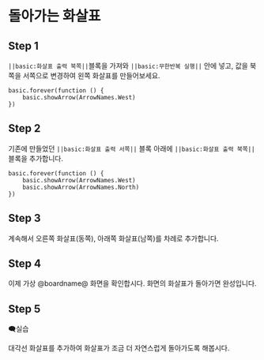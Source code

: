 # 돌아가는 화살표

## Step 1

``||basic:화살표 출력 북쪽||``블록을 가져와 ``||basic:무한반복 실행||`` 안에 넣고, 값을 북쪽을 서쪽으로 변경하여 왼쪽 화살표를 만들어보세요.

```blocks
basic.forever(function () {
    basic.showArrow(ArrowNames.West)
})
```

## Step 2

기존에 만들었던 ``||basic:화살표 출력 서쪽||`` 블록 아래에 ``||basic:화살표 출력 북쪽||`` 블록을 추가합니다.

```blocks
basic.forever(function () {
    basic.showArrow(ArrowNames.West)
    basic.showArrow(ArrowNames.North)
})
```

## Step 3

계속해서 오른쪽 화살표(동쪽), 아래쪽 화살표(남쪽)를 차례로 추가합니다.

## Step 4

이제 가상 @boardname@ 화면을 확인합시다. 화면의 화살표가 돌아가면 완성입니다.

## Step 5

🗨실습

대각선 화살표를 추가하여 화살표가 조금 더 자연스럽게 돌아가도록 해봅시다.